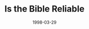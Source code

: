 ---
layout: message
category: message
series: "In Search Of..."
title: "Is the Bible Reliable"
date: 1998-03-29
audio-description: "We answer the top five questions about Christianity. "
audio: ""
audio-title: "Is the Bible Reliable"
audio-duration: ":"
---